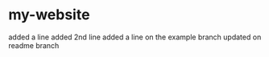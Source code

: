# my-website
added a line
added 2nd line
added a line on the example branch
updated on readme branch

